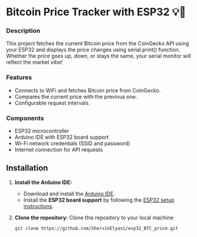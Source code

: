 # Bitcoin Price Tracker with ESP32 💡💸

### Description
This project fetches the current Bitcoin price from the CoinGecko API using your ESP32 and displays the price changes using serial.print() function. Whether the price goes up, down, or stays the same, your serial monitor will reflect the market vibe!

### Features
- Connects to WiFi and fetches Bitcoin price from CoinGecko.
- Compares the current price with the previous one.
- Configurable request intervals.

### Components
- ESP32 microcontroller
- Arduino IDE with ESP32 board support
- Wi-Fi network credentials (SSID and password)
- Internet connection for API requests

## Installation

1. **Install the Arduino IDE:**
   - Download and install the [Arduino IDE](https://www.arduino.cc/en/software).
   - Install the **ESP32 board support** by following the [ESP32 setup instructions](https://github.com/espressif/arduino-esp32).

2. **Clone the repository:**
   Clone this repository to your local machine:
   ```bash
   git clone https://github.com/ShervinElyasi/esp32_BTC_price.git

